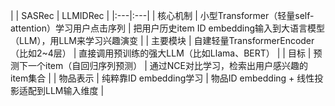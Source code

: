 | | SASRec | LLMIDRec | |:---|:---| | 核心机制 | 小型Transformer（轻量self-attention）学习用户点击序列 | 把用户历史item ID embedding输入到大语言模型（LLM），用LLM来学习兴趣演变 | | 主要模块 | 自建轻量TransformerEncoder（比如2~4层） | 直接调用预训练的强大LLM（比如Llama、BERT） | | 目标 | 预测下一个item（自回归序列预测） | 通过NCE对比学习，检索出用户感兴趣的item集合 | | 物品表示 | 纯粹靠ID embedding学习 | 物品ID embedding + 线性投影适配到LLM输入维度 |